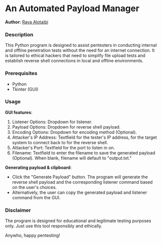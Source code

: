
# An Automated Payload Manager
**Author:** [Raya Alotaibi](https://github.com/rayaotb)

### Description

This Python program is designed to assist pentesters in conducting internal and offline penetration tests without the need for an internet connection. It is tailored to ethical hackers that need to simplify file upload tests and establish reverse shell connections in local and offline environments.

### Prerequisites
- Python
- Tkinter (GUI)

### Usage

**GUI features**:
1. Listener Options: Dropdown for listener.
2. Payload Options: Dropdown for reverse shell payload.
3. Encoding Options: Dropdown for encoding method (Optional).
4. Attacker's IP Address: Textfield for the tester's IP address, for the target system to connect back to for the reverse shell.
5. Attacker's Port: Textfield for the port to listen in on.
6. Filename: Textfield to enter the filename to save the generated payload (Optional). When blank, filename will default to "output.txt."

**Generating payload & clipboard**:
- Click the "Generate Payload" button. The program will generate the reverse shell payload and the corresponding listener command based on the user's choices.
- Alternatively, the user can copy the generated payload and listener command from the GUI.


### Disclaimer

The program is designed for educational and legitimate testing purposes only. Just use this tool responsibly and ethically.

Anywho, happy pentesting!
